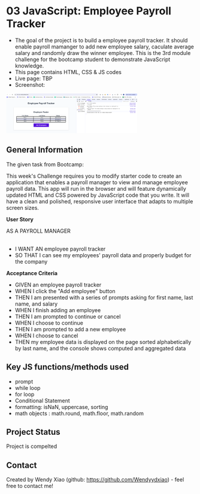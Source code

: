 # 03 JavaScript: Employee Payroll Tracker
- The goal of the project is to build a employee payroll tracker. It should enable payroll mamanger to add new employee salary, caculate average salary and randomly draw the winner employee. This is the 3rd module challenge for the bootcamp student to demonstrate JavaScript knowledge.
- This page contains HTML, CSS & JS codes
- Live page: TBP
- Screenshot: 
<img src="/assets/images/module3.png" width="350" title="page screenshot">



## General Information
The given task from Bootcamp: 

This week's Challenge requires you to modify starter code to create an application that enables a payroll manager to view and manage employee payroll data. This app will run in the browser and will feature dynamically updated HTML and CSS powered by JavaScript code that you write. It will have a clean and polished, responsive user interface that adapts to multiple screen sizes.

**User Story**

AS A PAYROLL MANAGER <br><br>
- I WANT AN employee payroll tracker
- SO THAT I can see my employees' payroll data and properly budget for the company


**Acceptance Criteria**
- GIVEN an employee payroll tracker
- WHEN I click the "Add employee" button
- THEN I am presented with a series of prompts asking for first name, last name, and salary
- WHEN I finish adding an employee
- THEN I am prompted to continue or cancel
- WHEN I choose to continue
- THEN I am prompted to add a new employee
- WHEN I choose to cancel
- THEN my employee data is displayed on the page sorted alphabetically by last name, and the console shows computed and aggregated data


## Key JS functions/methods used

- prompt
- while loop
- for loop
- Conditional Statement
- formatting: isNaN, uppercase, sorting
- math objects : math.round, math.floor, math.random

## Project Status
Project is compelted


## Contact
Created by Wendy Xiao (github: https://github.com/Wendyydxiao) - feel free to contact me!

